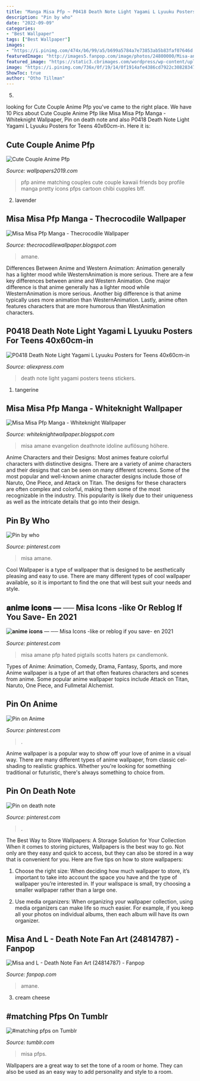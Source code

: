 ```yaml
---
title: "Manga Misa Pfp ~ P0418 Death Note Light Yagami L Lyuuku Posters For Teens 40x60cm-in"
description: "Pin by who"
date: "2022-09-09"
categories:
- "Best Wallpaper"
tags: ["Best Wallpaper"]
images:
- "https://i.pinimg.com/474x/b6/99/a5/b699a5784a7e73853ab5b83faf07646d.jpg"
featuredImage: "http://images5.fanpop.com/image/photos/24800000/Misa-and-L-death-note-24814787-320-480.jpg"
featured_image: "https://static3.cbrimages.com/wordpress/wp-content/uploads/2020/09/Misa-victories-and-defeats-feature.jpg"
image: "https://i.pinimg.com/736x/0f/19/14/0f1914afe4386cd7922c30828347e803.jpg"
ShowToc: true
author: "Otho Tillman"
---
```



5.

	

		
looking for Cute Couple Anime Pfp you've came to the right place. We have 10 Pics about Cute Couple Anime Pfp like Misa Misa Pfp Manga - Whiteknight Wallpaper, Pin on death note and also P0418 Death Note Light Yagami L Lyuuku Posters for Teens 40x60cm-in. Here it is:
		
    
## Cute Couple Anime Pfp

<img loading=lazy src="https://i.pinimg.com/736x/b9/f2/81/b9f2819a1ba660d5deaf87dbc7c97342.jpg" onerror="this.onerror=null;this.src='https://tse3.mm.bing.net/th?id=OIP.y6O1GlVwG5YeBYIi9Q35rgHaHa&amp;pid=15.1';" alt="Cute Couple Anime Pfp">

_Source: wallpapers2019.com_

>pfp anime matching couples cute couple kawaii friends boy profile manga pretty icons pfps cartoon chibi cupples bff. 

	

2. lavender 

    
## Misa Misa Pfp Manga - Thecrocodile Wallpaper

<img loading=lazy src="https://static3.cbrimages.com/wordpress/wp-content/uploads/2020/09/Misa-victories-and-defeats-feature.jpg" onerror="this.onerror=null;this.src='https://tse1.mm.bing.net/th?id=OIP.9JMFbVKzjOhjZPD2WtwmCgHaDt&amp;pid=15.1';" alt="Misa Misa Pfp Manga - Thecrocodile Wallpaper">

_Source: thecrocodilewallpaper.blogspot.com_

>amane. 

	

Differences Between Anime and Western Animation: Animation generally has a lighter mood while WesternAnimation is more serious.
There are a few key differences between anime and Western Animation. One major difference is that anime generally has a lighter mood while WesternAnimation is more serious. Another big difference is that anime typically uses more animation than WesternAnimation. Lastly, anime often features characters that are more humorous than WestAnimation characters.

    
## P0418 Death Note Light Yagami L Lyuuku Posters For Teens 40x60cm-in

<img loading=lazy src="https://ae01.alicdn.com/kf/HTB1Ra2xJVXXXXanXVXXq6xXFXXXm/P0418-Death-Note-Light-Yagami-L-Lyuuku-Posters-for-Teens-40x60cm.jpg" onerror="this.onerror=null;this.src='https://tse4.mm.bing.net/th?id=OIP.hdpIAL9_tP_Lpmqn7tuvuQHaLR&amp;pid=15.1';" alt="P0418 Death Note Light Yagami L Lyuuku Posters for Teens 40x60cm-in">

_Source: aliexpress.com_

>death note light yagami posters teens stickers. 

	

1. tangerine 

    
## Misa Misa Pfp Manga - Whiteknight Wallpaper

<img loading=lazy src="https://i.pinimg.com/474x/b6/99/a5/b699a5784a7e73853ab5b83faf07646d.jpg" onerror="this.onerror=null;this.src='https://tse1.mm.bing.net/th?id=OIP.lz9jiMZr_PEUQuYbhYFkcAAAAA&amp;pid=15.1';" alt="Misa Misa Pfp Manga - Whiteknight Wallpaper">

_Source: whiteknightwallpaper.blogspot.com_

>misa amane evangelion deathnote idoline auflösung höhere. 

	

Anime Characters and their Designs: Most animes feature colorful characters with distinctive designs.
There are a variety of anime characters and their designs that can be seen on many different screens. Some of the most popular and well-known anime character designs include those of Naruto, One Piece, and Attack on Titan. The designs for these characters are often complex and colorful, making them some of the most recognizable in the industry. This popularity is likely due to their uniqueness as well as the intricate details that go into their design.

    
## Pin By Who

<img loading=lazy src="https://i.pinimg.com/736x/0f/19/14/0f1914afe4386cd7922c30828347e803.jpg" onerror="this.onerror=null;this.src='https://tse1.mm.bing.net/th?id=OIP.bvPgE0pXnBHNg63B2SgilAAAAA&amp;pid=15.1';" alt="Pin by who">

_Source: pinterest.com_

>misa amane. 

	

Cool Wallpaper is a type of wallpaper that is designed to be aesthetically pleasing and easy to use. There are many different types of cool wallpaper available, so it is important to find the one that will best suit your needs and style.

    
## 𝐚𝐧𝐢𝐦𝐞 𝐢𝐜𝐨𝐧𝐬 — ── Misa Icons -like Or Reblog If You Save- En 2021

<img loading=lazy src="https://i.pinimg.com/236x/4e/0c/d7/4e0cd70e37cab48cb5d973eee56f079b.jpg?nii=t" onerror="this.onerror=null;this.src='https://tse2.mm.bing.net/th?id=OIP.TUqGbohzFh4_jf6TSVyfPQAAAA&amp;pid=15.1';" alt="𝐚𝐧𝐢𝐦𝐞 𝐢𝐜𝐨𝐧𝐬 — ── Misa Icons -like or reblog if you save- en 2021">

_Source: pinterest.com_

>misa amane pfp hated pigtails scotts haters px candlemonk. 

	

Types of Anime: Animation, Comedy, Drama, Fantasy, Sports, and more
Anime wallpaper is a type of art that often features characters and scenes from anime. Some popular anime wallpaper topics include Attack on Titan, Naruto, One Piece, and Fullmetal Alchemist.

    
## Pin On Anime

<img loading=lazy src="https://i.pinimg.com/736x/3d/c4/79/3dc47929b6b56829592e8cc0d41d28ea--misa-anime.jpg" onerror="this.onerror=null;this.src='https://tse2.mm.bing.net/th?id=OIP.7hLPPDPF364pbtczmL4gMgHaGP&amp;pid=15.1';" alt="Pin on Anime">

_Source: pinterest.com_

>. 

	

Anime wallpaper is a popular way to show off your love of anime in a visual way. There are many different types of anime wallpaper, from classic cel-shading to realistic graphics. Whether you're looking for something traditional or futuristic, there's always something to choice from.

    
## Pin On Death Note

<img loading=lazy src="https://i.pinimg.com/736x/a3/44/3c/a3443c1c76693feb12a206eef68e5d4e.jpg" onerror="this.onerror=null;this.src='https://tse3.mm.bing.net/th?id=OIP.nK3k4ahwvVrc4SgGV9KazgHaIq&amp;pid=15.1';" alt="Pin on death note">

_Source: pinterest.com_

>. 

	

The Best Way to Store Wallpapers: A Storage Solution for Your Collection
When it comes to storing pictures, Wallpapers is the best way to go. Not only are they easy and quick to access, but they can also be stored in a way that is convenient for you. Here are five tips on how to store wallpapers:
1) Choose the right size: When deciding how much wallpaper to store, it’s important to take into account the space you have and the type of wallpaper you’re interested in. If your wallspace is small, try choosing a smaller wallpaper rather than a large one.

2) Use media organizers: When organizing your wallpaper collection, using media organizers can make life so much easier. For example, if you keep all your photos on individual albums, then each album will have its own organizer.

    
## Misa And L - Death Note Fan Art (24814787) - Fanpop

<img loading=lazy src="http://images5.fanpop.com/image/photos/24800000/Misa-and-L-death-note-24814787-320-480.jpg" onerror="this.onerror=null;this.src='https://tse1.mm.bing.net/th?id=OIP.aY1cXaDktnazisxFY0EFRwHaLH&amp;pid=15.1';" alt="Misa and L - Death Note Fan Art (24814787) - Fanpop">

_Source: fanpop.com_

>amane. 

	

3. cream cheese 

    
## #matching Pfps On Tumblr

<img loading=lazy src="https://64.media.tumblr.com/7387c3f20acd9ea0b3451ab807528173/dfe8ca82e799efa6-84/s1280x1920/debea6a902dcb7441bad61df403969697f6dc781.jpg" onerror="this.onerror=null;this.src='https://tse2.mm.bing.net/th?id=OIP.Wsh7gtHieNCgt-qx-pjTyAHaHa&amp;pid=15.1';" alt="#matching pfps on Tumblr">

_Source: tumblr.com_

>misa pfps. 

	

Wallpapers are a great way to set the tone of a room or home. They can also be used as an easy way to add personality and style to a room.

